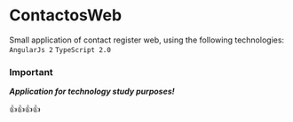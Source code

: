 # ContactosWeb

Small application of contact register web, using the following technologies:
`AngularJs 2`
`TypeScript 2.0`


### Important
***Application for technology study purposes!***

:+1::+1::+1::+1:
